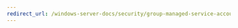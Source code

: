 ```yaml
---
redirect_url: /windows-server-docs/security/group-managed-service-accounts/security-options/interactive-logon-smart-card-removal-behavior.md
---
```

